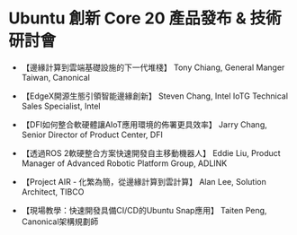 # Ubuntu 創新 Core 20 產品發布 &amp; 技術研討會

* 【邊緣計算到雲端基礎設施的下一代堆棧】
Tony Chiang, General Manger Taiwan, Canonical

* 【EdgeX開源生態引領智能邊緣創新】
Steven Chang, Intel IoTG Technical Sales Specialist, Intel

* 【DFI如何整合軟硬體讓AIoT應用環境的佈署更具效率】
Jarry Chang, Senior Director of Product Center, DFI

* 【透過ROS 2軟硬整合方案快速開發自主移動機器人】
Eddie Liu, Product Manager of Advanced Robotic Platform Group, ADLINK

* 【Project AIR - 化繁為簡，從邊緣計算到雲計算】
Alan Lee, Solution Architect, TIBCO

* 【現場教學：快速開發具備CI/CD的Ubuntu Snap應用】
Taiten Peng, Canonical架構規劃師
